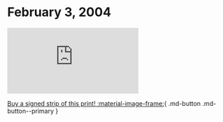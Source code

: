 # February 3, 2004

![](https://www.achewood.com/comic.php?date=02032004)

[Buy a signed strip of this print! :material-image-frame:](https://achewood-holiday-pop-up.myshopify.com/products/strip#02032004){ .md-button .md-button--primary }
